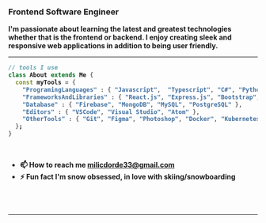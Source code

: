 <div align="left" width="50">
<h3 align="left">Frontend Software Engineer</h3>
 
  
<p><strong>I'm passionate about learning the latest and greatest technologies whether that is the frontend or backend. I enjoy creating sleek and responsive web applications in addition to being user friendly. 
<br>



</div>

<hr></hr>


```dart
// tools I use
class About extends Me { 
  const myTools = {  
    "ProgramingLanguages" : { "Javascript",  "Typescript", "C#", "Python"},
    "FrameworksAndLibraries" : { "React.js", "Express.js", "Bootstrap", ".NET", "Tailwind",  "SCSS/SASS", "Next.js", "Redux" },
    "Database" : { "Firebase", "MongoDB", "MySQL", "PostgreSQL" },
    "Editors" : { "VSCode", "Visual Studio", "Atom" },
    "OtherTools" : { "Git", "Figma", "Photoshop", "Docker", "Kubernetes"}
  };
}
```
<br>
 
- 📫  How to reach me **milicdorde33@gmail.com** <br>
- ⚡  Fun fact **I'm snow obsessed, in love with skiing/snowboarding**


<br>
<br>

<hr></hr>



